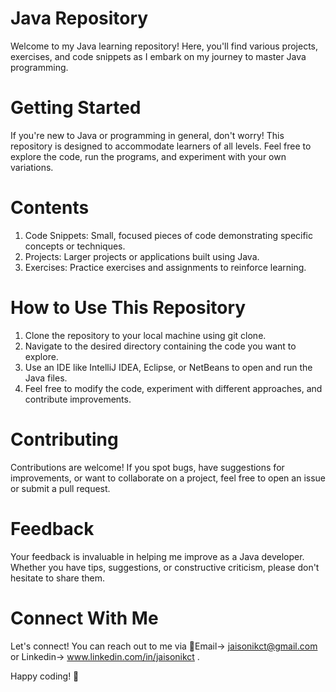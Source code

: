 # Java Repository 
Welcome to my Java learning repository! Here, you'll find various projects, exercises, and code snippets as I embark on my journey to master Java programming.

# Getting Started 
If you're new to Java or programming in general, don't worry! This repository is designed to accommodate learners of all levels. Feel free to explore the code, run the programs, and experiment with your own variations.

# Contents

1. Code Snippets: Small, focused pieces of code demonstrating specific concepts or techniques.
2. Projects: Larger projects or applications built using Java.
3. Exercises: Practice exercises and assignments to reinforce learning. 
# How to Use This Repository
1. Clone the repository to your local machine using git clone.
2. Navigate to the desired directory containing the code you want to explore.
3. Use an IDE like IntelliJ IDEA, Eclipse, or NetBeans to open and run the Java files.
4. Feel free to modify the code, experiment with different approaches, and contribute improvements. 

# Contributing
Contributions are welcome! If you spot bugs, have suggestions for improvements, or want to collaborate on a project, feel free to open an issue or submit a pull request.

# Feedback
Your feedback is invaluable in helping me improve as a Java developer. Whether you have tips, suggestions, or constructive criticism, please don't hesitate to share them.

# Connect With Me
Let's connect! You can reach out to me via 📧Email-> jaisonikct@gmail.com or Linkedin-> www.linkedin.com/in/jaisonikct .

Happy coding! 🚀

